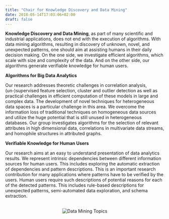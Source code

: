 ```yaml
---
title: "Chair for Knowledge Discovery and Data Mining"
date: 2018-05-14T17:03:06+02:00
draft: false
---
```

**Knowledge Discovery and Data Mining**, as part of many scientific and industrial applications, does not end with the execution of algorithms. With data mining algorithms, resulting in discovery of unknown, novel, and unexpected patterns, one should aim at assisting humans in their daily decision making. On the one side, we investigate efficient algorithms, which scale with size and complexity of the data. And on the other side, our algorithms generate verifiable knowledge for human users.

**Algorithms for Big Data Analytics**

Our research addresses theoretic challenges in correlation analysis, (un-)supervised feature selection, cluster and outlier detection as well as practical challenges in efficient computation of these models in large and complex data. The development of novel techniques for heterogeneous data spaces is a particular challenge in this area. We overcome the information loss of traditional techniques on homogeneous data sources and utilize the huge potential that is still unused in heterogeneous databases. Our group investigates algorithms for the selection of relevant attributes in high dimensional data, correlations in multivariate data streams, and homophile structures in attributed graphs.

**Verifiable Knowledge for Human Users**

Our research aims at an easy to understand presentation of data analytics results. We represent intrinsic dependencies between different information sources for human users. This includes exploring the automatic extraction of dependencies and pattern descriptions. This is an important research contribution for many applications where patterns have to be verified by the users. Human users require such descriptions of potential reasons for each of the detected patterns. This includes rule-based descriptions for unexpected patterns, semi-automated data exploration, and schema extraction.
<br><br>
<div style="text-align:center">
    <img src="/static/images/chair/Data-Mining-Topics.png" alt="Data Mining Topics">
</div>